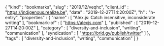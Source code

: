 {
  "kind" : "bookmarks",
  "slug" : "2019/12/veqhc",
  "client_id" : "https://indigenous.realize.be",
  "date" : "2019-12-27T14:20:00Z",
  "h" : "h-entry",
  "properties" : {
    "name" : [ "Alex.js: Catch insensitive, inconsiderate writing" ],
    "bookmark-of" : [ "https://alexjs.com" ],
    "published" : [ "2019-12-27T14:20:00Z" ],
    "category" : [ "diversity-and-inclusion", "writing", "communication" ],
    "syndication" : [ "https://brid.gy/publish/twitter" ]
  },
  "tags" : [ "diversity-and-inclusion", "writing", "communication" ]
}
